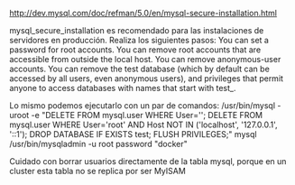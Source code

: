 http://dev.mysql.com/doc/refman/5.0/en/mysql-secure-installation.html

mysql_secure_installation es recomendado para las instalaciones de servidores en producción.
Realiza los siguientes pasos:
You can set a password for root accounts.
You can remove root accounts that are accessible from outside the local host.
You can remove anonymous-user accounts.
You can remove the test database (which by default can be accessed by all users, even anonymous users), and privileges that permit anyone to access databases with names that start with test_.

Lo mismo podemos ejecutarlo con un par de comandos:
/usr/bin/mysql -uroot -e "DELETE FROM mysql.user WHERE User=''; DELETE FROM mysql.user WHERE User='root' AND Host NOT IN ('localhost', '127.0.0.1', '::1'); DROP DATABASE IF EXISTS test; FLUSH PRIVILEGES;" mysql
/usr/bin/mysqladmin -u root password "docker"

Cuidado con borrar usuarios directamente de la tabla mysql, porque en un cluster esta tabla no se replica por ser MyISAM
